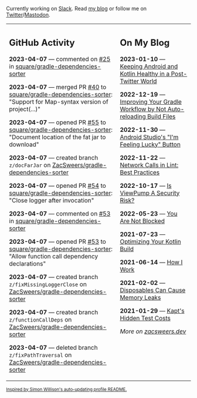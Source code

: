 Currently working on [Slack](https://slack.com/). Read [my blog](https://zacsweers.dev/) or follow me on [Twitter](https://twitter.com/ZacSweers)/[Mastodon](https://hachyderm.io/@ZacSweers).

<table><tr><td valign="top" width="60%">

## GitHub Activity
<!-- githubActivity starts -->
**2023-04-07** — commented on [#25](https://github.com/square/gradle-dependencies-sorter/pull/25#issuecomment-1500575846) in [square/gradle-dependencies-sorter](https://github.com/square/gradle-dependencies-sorter)

**2023-04-07** — merged PR [#40](https://github.com/square/gradle-dependencies-sorter/pull/40) to [square/gradle-dependencies-sorter](https://github.com/square/gradle-dependencies-sorter): "Support for Map-syntax version of project(...)"

**2023-04-07** — opened PR [#55](https://github.com/square/gradle-dependencies-sorter/pull/55) to [square/gradle-dependencies-sorter](https://github.com/square/gradle-dependencies-sorter): "Document location of the fat jar to download"

**2023-04-07** — created branch `z/docFarJar` on [ZacSweers/gradle-dependencies-sorter](https://github.com/ZacSweers/gradle-dependencies-sorter)

**2023-04-07** — opened PR [#54](https://github.com/square/gradle-dependencies-sorter/pull/54) to [square/gradle-dependencies-sorter](https://github.com/square/gradle-dependencies-sorter): "Close logger after invocation"

**2023-04-07** — commented on [#53](https://github.com/square/gradle-dependencies-sorter/pull/53#issuecomment-1500561286) in [square/gradle-dependencies-sorter](https://github.com/square/gradle-dependencies-sorter)

**2023-04-07** — opened PR [#53](https://github.com/square/gradle-dependencies-sorter/pull/53) to [square/gradle-dependencies-sorter](https://github.com/square/gradle-dependencies-sorter): "Allow function call dependency declarations"

**2023-04-07** — created branch `z/fixMissingLoggerClose` on [ZacSweers/gradle-dependencies-sorter](https://github.com/ZacSweers/gradle-dependencies-sorter)

**2023-04-07** — created branch `z/functionCallDeps` on [ZacSweers/gradle-dependencies-sorter](https://github.com/ZacSweers/gradle-dependencies-sorter)

**2023-04-07** — deleted branch `z/fixPathTraversal` on [ZacSweers/gradle-dependencies-sorter](https://github.com/ZacSweers/gradle-dependencies-sorter)
<!-- githubActivity ends -->
</td><td valign="top" width="40%">

## On My Blog
<!-- blog starts -->
**2023-01-10** — [Keeping Android and Kotlin Healthy in a Post-Twitter World](https://www.zacsweers.dev/keeping-android-healthy/)

**2022-12-19** — [Improving Your Gradle Workflow by Not Auto-reloading Build Files](https://www.zacsweers.dev/improving-your-workflow-by-not-auto-reloading-build-files/)

**2022-11-30** — [Android Studio's "I'm Feeling Lucky" Button](https://www.zacsweers.dev/android-studios-im-feeling-lucky-button/)

**2022-11-22** — [Network Calls in Lint: Best Practices](https://www.zacsweers.dev/network-calls-in-lint-best-practices/)

**2022-10-17** — [Is ViewPump A Security Risk?](https://www.zacsweers.dev/is-viewpump-a-security-risk/)

**2022-05-23** — [You Are Not Blocked](https://www.zacsweers.dev/you-are-not-blocked/)

**2021-07-23** — [Optimizing Your Kotlin Build](https://www.zacsweers.dev/optimizing-your-kotlin-build/)

**2021-06-14** — [How I Work](https://www.zacsweers.dev/how-i-work/)

**2021-02-02** — [Disposables Can Cause Memory Leaks](https://www.zacsweers.dev/disposables-can-cause-memory-leaks/)

**2021-01-29** — [Kapt's Hidden Test Costs](https://www.zacsweers.dev/kapts-hidden-test-costs/)
<!-- blog ends -->
_More on [zacsweers.dev](https://zacsweers.dev/)_
</td></tr></table>

<sub><a href="https://simonwillison.net/2020/Jul/10/self-updating-profile-readme/">Inspired by Simon Willison's auto-updating profile README.</a></sub>